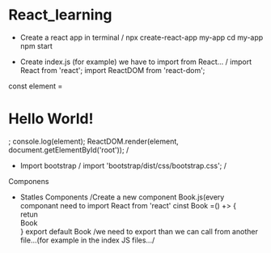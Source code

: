 # React_learning

- Create a react app in terminal / 
  npx create-react-app my-app
  cd my-app
  npm start
  
- Create index.js (for example)
we have to import from React... 
/
import React from 'react';
import ReactDOM from 'react-dom';

const element = <h1> Hello World!</h1>;
console.log(element);
ReactDOM.render(element, document.getElementById('root'));
/
- Import bootstrap / import 'bootstrap/dist/css/bootstrap.css';  /




Componens
- Statles Components
 /Create a new component Book.js(every componant need to import React from 'react'
 cinst Book =() +> {     
  retun <div> Book </div>
 }
 export default Book  /we need to export than we can call from another file...(for example in the index JS files.../
